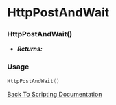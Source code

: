 # HttpPostAndWait

### HttpPostAndWait()
- ***Returns:*** 

### Usage

```Lua
HttpPostAndWait()
```


[Back To Scripting Documentation](../README.md)
